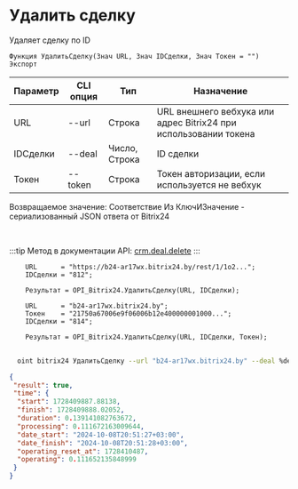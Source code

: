 ﻿---
sidebar_position: 2
---

# Удалить сделку
 Удаляет сделку по ID



`Функция УдалитьСделку(Знач URL, Знач IDСделки, Знач Токен = "") Экспорт`

  | Параметр | CLI опция | Тип | Назначение |
  |-|-|-|-|
  | URL | --url | Строка | URL внешнего вебхука или адрес Bitrix24 при использовании токена |
  | IDСделки | --deal | Число, Строка | ID сделки |
  | Токен | --token | Строка | Токен авторизации, если используется не вебхук |

  
  Возвращаемое значение:   Соответствие Из КлючИЗначение - сериализованный JSON ответа от Bitrix24

<br/>

:::tip
Метод в документации API: [crm.deal.delete](https://dev.1c-bitrix.ru/rest_help/crm/cdeals/crm_deal_delete.php)
:::
<br/>


```bsl title="Пример кода"
    URL      = "https://b24-ar17wx.bitrix24.by/rest/1/1o2...";
    IDСделки = "812";

    Результат = OPI_Bitrix24.УдалитьСделку(URL, IDСделки);

    URL      = "b24-ar17wx.bitrix24.by";
    Токен    = "21750a67006e9f06006b12e400000001000...";
    IDСделки = "814";

    Результат = OPI_Bitrix24.УдалитьСделку(URL, IDСделки, Токен);
```



```sh title="Пример команды CLI"
    
  oint bitrix24 УдалитьСделку --url "b24-ar17wx.bitrix24.by" --deal %deal% --token "6476c766006e9f06006b12e400000001000..."

```

```json title="Результат"
{
 "result": true,
 "time": {
  "start": 1728409887.88138,
  "finish": 1728409888.02052,
  "duration": 0.139141082763672,
  "processing": 0.111672163009644,
  "date_start": "2024-10-08T20:51:27+03:00",
  "date_finish": "2024-10-08T20:51:28+03:00",
  "operating_reset_at": 1728410487,
  "operating": 0.111652135848999
 }
}
```

